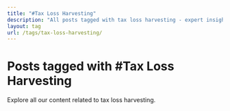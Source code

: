 ```yaml
---
title: "#Tax Loss Harvesting"
description: "All posts tagged with tax loss harvesting - expert insights and analysis"
layout: tag
url: /tags/tax-loss-harvesting/
---
```


# Posts tagged with #Tax Loss Harvesting

Explore all our content related to tax loss harvesting.
